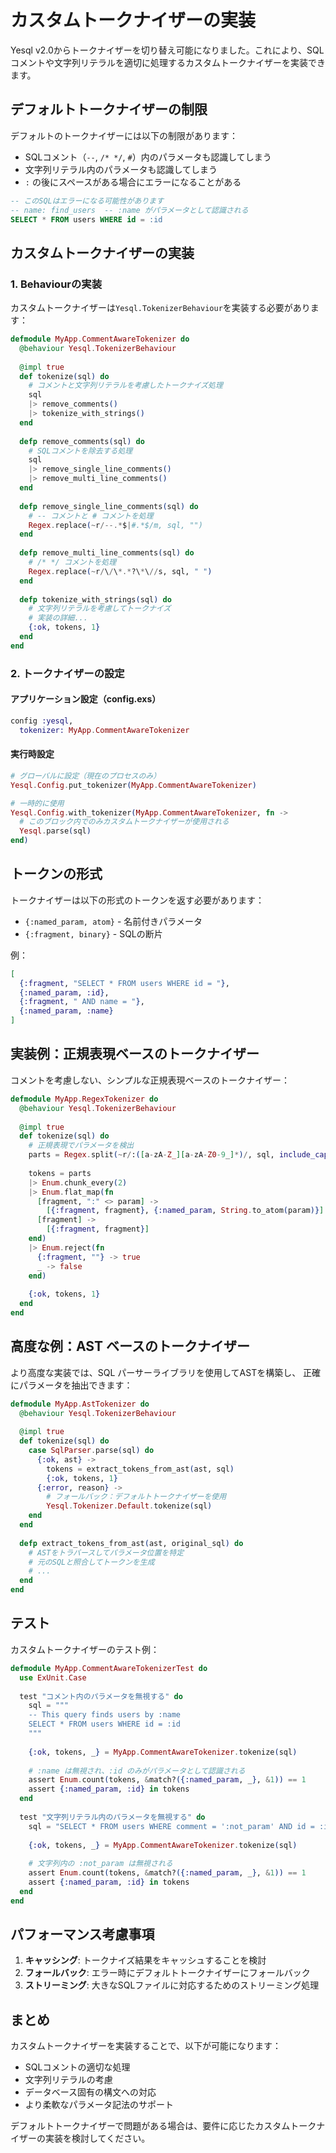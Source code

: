 # カスタムトークナイザーの実装

Yesql v2.0からトークナイザーを切り替え可能になりました。これにより、SQLコメントや文字列リテラルを適切に処理するカスタムトークナイザーを実装できます。

## デフォルトトークナイザーの制限

デフォルトのトークナイザーには以下の制限があります：

- SQLコメント（`--`, `/* */`, `#`）内のパラメータも認識してしまう
- 文字列リテラル内のパラメータも認識してしまう
- `:` の後にスペースがある場合にエラーになることがある

```sql
-- このSQLはエラーになる可能性があります
-- name: find_users  -- :name がパラメータとして認識される
SELECT * FROM users WHERE id = :id
```

## カスタムトークナイザーの実装

### 1. Behaviourの実装

カスタムトークナイザーは`Yesql.TokenizerBehaviour`を実装する必要があります：

```elixir
defmodule MyApp.CommentAwareTokenizer do
  @behaviour Yesql.TokenizerBehaviour
  
  @impl true
  def tokenize(sql) do
    # コメントと文字列リテラルを考慮したトークナイズ処理
    sql
    |> remove_comments()
    |> tokenize_with_strings()
  end
  
  defp remove_comments(sql) do
    # SQLコメントを除去する処理
    sql
    |> remove_single_line_comments()
    |> remove_multi_line_comments()
  end
  
  defp remove_single_line_comments(sql) do
    # -- コメントと # コメントを処理
    Regex.replace(~r/--.*$|#.*$/m, sql, "")
  end
  
  defp remove_multi_line_comments(sql) do
    # /* */ コメントを処理
    Regex.replace(~r/\/\*.*?\*\//s, sql, " ")
  end
  
  defp tokenize_with_strings(sql) do
    # 文字列リテラルを考慮してトークナイズ
    # 実装の詳細...
    {:ok, tokens, 1}
  end
end
```

### 2. トークナイザーの設定

#### アプリケーション設定（config.exs）

```elixir
config :yesql,
  tokenizer: MyApp.CommentAwareTokenizer
```

#### 実行時設定

```elixir
# グローバルに設定（現在のプロセスのみ）
Yesql.Config.put_tokenizer(MyApp.CommentAwareTokenizer)

# 一時的に使用
Yesql.Config.with_tokenizer(MyApp.CommentAwareTokenizer, fn ->
  # このブロック内でのみカスタムトークナイザーが使用される
  Yesql.parse(sql)
end)
```

## トークンの形式

トークナイザーは以下の形式のトークンを返す必要があります：

- `{:named_param, atom}` - 名前付きパラメータ
- `{:fragment, binary}` - SQLの断片

例：
```elixir
[
  {:fragment, "SELECT * FROM users WHERE id = "},
  {:named_param, :id},
  {:fragment, " AND name = "},
  {:named_param, :name}
]
```

## 実装例：正規表現ベースのトークナイザー

コメントを考慮しない、シンプルな正規表現ベースのトークナイザー：

```elixir
defmodule MyApp.RegexTokenizer do
  @behaviour Yesql.TokenizerBehaviour
  
  @impl true
  def tokenize(sql) do
    # 正規表現でパラメータを検出
    parts = Regex.split(~r/:([a-zA-Z_][a-zA-Z0-9_]*)/, sql, include_captures: true)
    
    tokens = parts
    |> Enum.chunk_every(2)
    |> Enum.flat_map(fn
      [fragment, ":" <> param] ->
        [{:fragment, fragment}, {:named_param, String.to_atom(param)}]
      [fragment] ->
        [{:fragment, fragment}]
    end)
    |> Enum.reject(fn
      {:fragment, ""} -> true
      _ -> false
    end)
    
    {:ok, tokens, 1}
  end
end
```

## 高度な例：AST ベースのトークナイザー

より高度な実装では、SQL パーサーライブラリを使用してASTを構築し、
正確にパラメータを抽出できます：

```elixir
defmodule MyApp.AstTokenizer do
  @behaviour Yesql.TokenizerBehaviour
  
  @impl true
  def tokenize(sql) do
    case SqlParser.parse(sql) do
      {:ok, ast} ->
        tokens = extract_tokens_from_ast(ast, sql)
        {:ok, tokens, 1}
      {:error, reason} ->
        # フォールバック：デフォルトトークナイザーを使用
        Yesql.Tokenizer.Default.tokenize(sql)
    end
  end
  
  defp extract_tokens_from_ast(ast, original_sql) do
    # ASTをトラバースしてパラメータ位置を特定
    # 元のSQLと照合してトークンを生成
    # ...
  end
end
```

## テスト

カスタムトークナイザーのテスト例：

```elixir
defmodule MyApp.CommentAwareTokenizerTest do
  use ExUnit.Case
  
  test "コメント内のパラメータを無視する" do
    sql = """
    -- This query finds users by :name
    SELECT * FROM users WHERE id = :id
    """
    
    {:ok, tokens, _} = MyApp.CommentAwareTokenizer.tokenize(sql)
    
    # :name は無視され、:id のみがパラメータとして認識される
    assert Enum.count(tokens, &match?({:named_param, _}, &1)) == 1
    assert {:named_param, :id} in tokens
  end
  
  test "文字列リテラル内のパラメータを無視する" do
    sql = "SELECT * FROM users WHERE comment = ':not_param' AND id = :id"
    
    {:ok, tokens, _} = MyApp.CommentAwareTokenizer.tokenize(sql)
    
    # 文字列内の :not_param は無視される
    assert Enum.count(tokens, &match?({:named_param, _}, &1)) == 1
    assert {:named_param, :id} in tokens
  end
end
```

## パフォーマンス考慮事項

1. **キャッシング**: トークナイズ結果をキャッシュすることを検討
2. **フォールバック**: エラー時にデフォルトトークナイザーにフォールバック
3. **ストリーミング**: 大きなSQLファイルに対応するためのストリーミング処理

## まとめ

カスタムトークナイザーを実装することで、以下が可能になります：

- SQLコメントの適切な処理
- 文字列リテラルの考慮
- データベース固有の構文への対応
- より柔軟なパラメータ記法のサポート

デフォルトトークナイザーで問題がある場合は、要件に応じたカスタムトークナイザーの実装を検討してください。